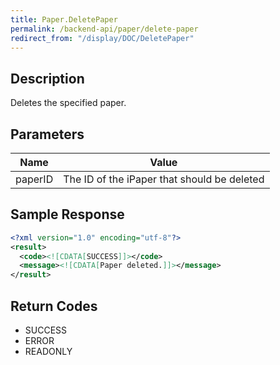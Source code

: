 ```yaml
---
title: Paper.DeletePaper
permalink: /backend-api/paper/delete-paper
redirect_from: "/display/DOC/DeletePaper"
---
```


## Description

Deletes the specified paper.

## Parameters

| Name     | Value
|----------|--------------------------------------------
| paperID  | The ID of the iPaper that should be deleted

## Sample Response

```xml
<?xml version="1.0" encoding="utf-8"?>
<result>
  <code><![CDATA[SUCCESS]]></code>
  <message><![CDATA[Paper deleted.]]></message>
</result>
```

## Return Codes

* SUCCESS
* ERROR
* READONLY